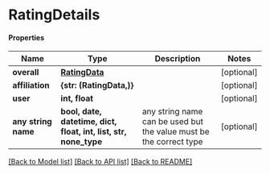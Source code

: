 # RatingDetails

#### Properties
Name | Type | Description | Notes
------------ | ------------- | ------------- | -------------
**overall** | [**RatingData**](RatingData.md) |  | [optional] 
**affiliation** | **{str: (RatingData,)}** |  | [optional] 
**user** | **int, float** |  | [optional] 
**any string name** | **bool, date, datetime, dict, float, int, list, str, none_type** | any string name can be used but the value must be the correct type | [optional]

[[Back to Model list]](../README.md#documentation-for-models) [[Back to API list]](../README.md#documentation-for-api-endpoints) [[Back to README]](../README.md)

